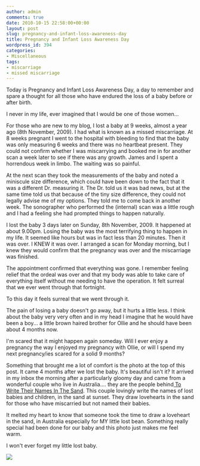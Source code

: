 ```yaml
---
author: admin
comments: true
date: 2010-10-15 22:58:00+00:00
layout: post
slug: pregnancy-and-infant-loss-awareness-day
title: Pregnancy and Infant Loss Awareness Day
wordpress_id: 394
categories:
- Miscellaneous
tags:
- miscarriage
- missed miscarriage
---
```


  


Today is Pregnancy and Infant Loss Awareness Day, a day to remember and spare a thought for all those who have endured the loss of a baby before or after birth.

  


I never in my life, ever imagined that I would be one of those women...

  


For those who are new to my blog, I lost a baby at 9 weeks, almost a year ago (8th November, 2009).  I had what is known as a missed miscarriage.  At 8 weeks pregnant I went to the hospital with bleeding to find that the baby was only measuring 6 weeks and there was no heartbeat present.  They could not confirm whether I was miscarrying and booked me in for another scan a week later to see if there was any growth.  James and I spent a horrendous week in limbo.  The waiting was so painful.

  


At the next scan they took the measurements of the baby and noted a miniscule size difference, which could have been down to the fact that it was a different Dr. measuring it.  The Dr. told us it was bad news, but at the same time told us that because of the tiny size difference, they could not legally advise me of my options.  They told me to come back in another week.  The sonographer who performed the (internal) scan was a little rough and I had a feeling she had prompted things to happen naturally.

  


I lost the baby 3 days later on Sunday, 8th November, 2009.  It happened at about 9.00pm.  Losing the baby was the most terrifying thing to happen in my life.  It seemed like hours but was in fact less than 20 minutes.  Then it was over.  I KNEW it was over.  I arranged a scan for Monday morning, but I knew they would confirm that the pregnancy was over and the miscarriage was finished.

  


The appointment confirmed that everything was gone.  I remember feeling relief that the ordeal was over and that my body was able to take care of everything itself without me needing to have the operation.  It felt surreal that we ever went through that fortnight.

  


To this day it feels surreal that we went through it. 

  


The pain of losing a baby doesn't go away, but it hurts a little less.  I think about the baby very very often and in my head I imagine that he would have been a boy... a little brown haired brother for Ollie and he should have been about 4 months now.

  


I'm scared that it might happen again someday.  Will I ever enjoy a pregnancy the way I enjoyed my pregnancy with Ollie, or will I spend my next pregnancy/ies scared for a solid 9 months?

  


Something that brought me a lot of comfort is the photo at the top of this post.  It came 4 months after we lost the baby.  It's beautiful isn't it?  It arrived in my inbox the morning after a particularly gloomy day and came from a wonderful couple who live in Australia.... they are the people behind[ To Write Their Names In The Sand](http://namesinthesand.blogspot.com/).  This couple lovingly write the names of lost babies and children, in the sand at sunset.  They draw lovehearts in the sand for those who have miscarried but not named their babies.

  


It melted my heart to know that someone took the time to draw a loveheart in the sand, in Australia especially for MY little lost bean.  Something really special had been done for our baby and this photo just makes me feel warm.

  


I won't ever forget my little lost baby.

![](https://blogger.googleusercontent.com/tracker/251139911615938991-6841958357655917021?l=www.outmumbered.com)
